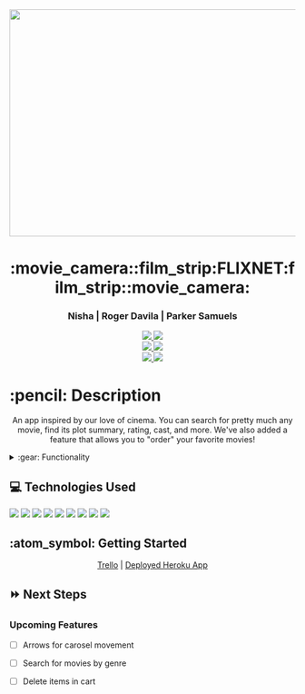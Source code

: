 
<link rel="images" href="images">
<div align="center">
   <img src="static/images/readMeBackground.jpg" width="800" height="400"/>
</div>

<div align="center">
  <h1>:movie_camera::film_strip:FLIXNET:film_strip::movie_camera:</h1>
  <h3>Nisha | Roger Davila | Parker Samuels</h3>
  <a href="https://github.com/nisha-yadav09/"_target="_blank">
    <img src="https://img.shields.io/badge/-Portfolio:_nisha.github.io-darkgreen?style=flat&logo=medium"/>
  </a>
  <a href="https://www.linkedin.com/in/nisha-yadav09/" target="_blank">
    <img src="https://img.shields.io/badge/-linkedin.com/in/Nisha-blue?style=flat&``logo=Linkedin&logoColor=white">
  </a>
  <br>
  <a href="https://github.com/roger-davila"_target="_blank">
    <img src="https://img.shields.io/badge/-Portfolio:_rogerdavila.io-darkgreen?style=flat&logo=medium"/>
  </a>
  <a href="https://www.linkedin.com/in/nisha-yadav09/" target="_blank">
    <img src="https://img.shields.io/badge/-linkedin.com/in/RogerDavila-blue?style=flat&``logo=Linkedin&logoColor=white">
  </a>
  <br>
  <a href="https://github.com/prkrsamuels7"_target="_blank">
    <img src="https://img.shields.io/badge/-Portfolio:_prkrsamuels.github.io-darkgreen?style=flat&logo=medium"/>
  </a>
  <a href="https://www.linkedin.com/in/parkersamuels/" target="_blank">
    <img src="https://img.shields.io/badge/-linkedin.com/in/ParkerSamuels-blue?style=flat&``logo=Linkedin&logoColor=white">
  </a> 
</div>


<h1>:pencil: Description</h1>
<p align="center" >An app inspired by our love of cinema. You can search for pretty much any movie, find its plot summary, rating, cast, and more. We've also added a feature that allows you to "order" your favorite movies!</p>

<details>
<summary>:gear: Functionality</summary>

  | Description | Screenshot(Mobile) |
  |------------ | ------------|
  | <h3 align="center">Landing Page</h3> | <img src="static/images/landingPage.png" width="700"/>
  | <h3 align="center">Search Results Page</h3> | <img src="static/images/searchResults.png" width="700"/>
  | <h3 align="center">Movie Detail 1/2</h3> | <img src="static/images/movieDetail1.png" width="700"/>
  | <h3 align="center">Movie Detail 2/2</h3> | <img src="static/images/movieDetail2.png" width="700"/>
  | <h3 align="center">Cart</h3> | <img src="static/images/cart.png" width="700">
  | <h3 align="center">Checkout</h3> | <img src="static/images/checkout.png" width="700"/>
  | <h3 align="center">Order History</h3> | <img src="static/images/orderHistory.png" width="700"/>
  | <h3 align="center">Profile Page</h3> | <img src="static/images/profilePage.png" width="700"/>
</details>

## :computer: Technologies Used
<img src="https://img.shields.io/badge/Python-FFD43B?style=for-the-badge&logo=python&logoColor=blue">
<img src="https://img.shields.io/badge/Django-092E20?style=for-the-badge&logo=django&logoColor=green">
<img src="https://img.shields.io/badge/PostgreSQL-316192?style=for-the-badge&logo=postgresql&logoColor=white">
<img src="	https://img.shields.io/badge/HTML5-E34F26?style=for-the-badge&logo=html5&logoColor=white">
<img src="https://img.shields.io/badge/CSS3-1572B6?style=for-the-badge&logo=css3&logoColor=white">
<img src="https://img.shields.io/badge/Bootstrap-563D7C?style=for-the-badge&logo=bootstrap&logoColor=white">
<img src="https://img.shields.io/badge/Trello-0052CC?style=for-the-badge&logo=trello&logoColor=white">
<img src="https://img.shields.io/badge/Heroku-430098?style=for-the-badge&logo=heroku&logoColor=white">
<img src="https://img.shields.io/badge/GitHub-100000?style=for-the-badge&logo=github&logoColor=white">
 

<h2> :atom_symbol: Getting Started </h2>
<div align="center">
<a href="https://trello.com/b/Mrtug1qx/flixnet">Trello</a> |
<a href="https://flixnet-tbd.herokuapp.com/">Deployed Heroku App</a>
</div>

## :fast_forward: Next Steps   
### Upcoming Features

- [ ] Arrows for carosel movement 

- [ ] Search for movies by genre   

- [ ] Delete items in cart